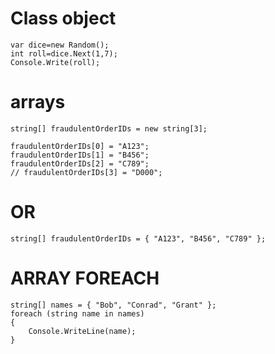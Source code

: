
# Class object
```
var dice=new Random();
int roll=dice.Next(1,7);
Console.Write(roll);
```
# arrays
```
string[] fraudulentOrderIDs = new string[3];

fraudulentOrderIDs[0] = "A123";
fraudulentOrderIDs[1] = "B456";
fraudulentOrderIDs[2] = "C789";
// fraudulentOrderIDs[3] = "D000";
```
# OR
```
string[] fraudulentOrderIDs = { "A123", "B456", "C789" };
```
# ARRAY FOREACH
```
string[] names = { "Bob", "Conrad", "Grant" };
foreach (string name in names)
{
    Console.WriteLine(name);
}
```
